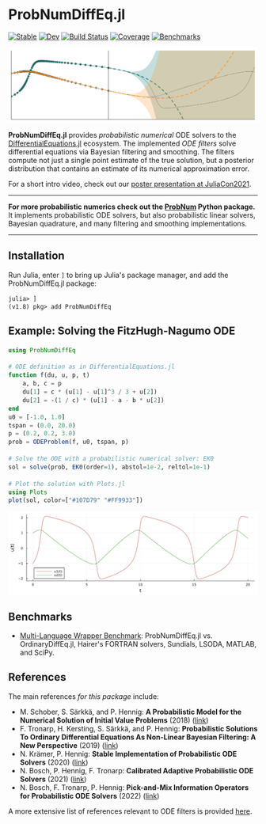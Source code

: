 # ProbNumDiffEq.jl

[![Stable](https://img.shields.io/badge/docs-stable-blue.svg)](https://nathanaelbosch.github.io/ProbNumDiffEq.jl/stable)
[![Dev](https://img.shields.io/badge/docs-dev-blue.svg)](https://nathanaelbosch.github.io/ProbNumDiffEq.jl/dev)
[![Build Status](https://github.com/nathanaelbosch/ProbNumDiffEq.jl/workflows/CI/badge.svg)](https://github.com/nathanaelbosch/ProbNumDiffEq.jl/actions)
[![Coverage](https://codecov.io/gh/nathanaelbosch/ProbNumDiffEq.jl/branch/main/graph/badge.svg?token=eufIemCGXn)](https://codecov.io/gh/nathanaelbosch/ProbNumDiffEq.jl)
[![Benchmarks](http://img.shields.io/badge/benchmarks-ipynb-blueviolet.svg)](./benchmarks/)

<!-- [![Code Style: Blue](https://img.shields.io/badge/code%20style-blue-4495d1.svg)](https://github.com/invenia/BlueStyle) -->
<!-- [![ColPrac: Contributor's Guide on Collaborative Practices for Community Packages](https://img.shields.io/badge/ColPrac-Contributor's%20Guide-blueviolet)](https://github.com/SciML/ColPrac) -->
![Banner](./examples/banner.svg?raw=true)

__ProbNumDiffEq.jl__ provides _probabilistic numerical_ ODE solvers to the
[DifferentialEquations.jl](https://diffeq.sciml.ai/stable/) ecosystem.
The implemented _ODE filters_ solve differential equations via Bayesian filtering and smoothing. The filters compute not just a single point estimate of the true solution, but a posterior distribution that contains an estimate of its numerical approximation error.

For a short intro video, check out our [poster presentation at JuliaCon2021](https://www.youtube.com/watch?v=EMFl6ytP3iQ).

* * *

__For more probabilistic numerics check out the [ProbNum](https://probnum.readthedocs.io/en/latest/) Python package.__
It implements probabilistic ODE solvers, but also probabilistic linear solvers, Bayesian quadrature, and many filtering and smoothing implementations.

* * *

## Installation

Run Julia, enter `]` to bring up Julia's package manager, and add the ProbNumDiffEq.jl package:

```
julia> ]
(v1.8) pkg> add ProbNumDiffEq
```

## Example: Solving the FitzHugh-Nagumo ODE

```julia
using ProbNumDiffEq

# ODE definition as in DifferentialEquations.jl
function f(du, u, p, t)
    a, b, c = p
    du[1] = c * (u[1] - u[1]^3 / 3 + u[2])
    du[2] = -(1 / c) * (u[1] - a - b * u[2])
end
u0 = [-1.0, 1.0]
tspan = (0.0, 20.0)
p = (0.2, 0.2, 3.0)
prob = ODEProblem(f, u0, tspan, p)

# Solve the ODE with a probabilistic numerical solver: EK0
sol = solve(prob, EK0(order=1), abstol=1e-2, reltol=1e-1)

# Plot the solution with Plots.jl
using Plots
plot(sol, color=["#107D79" "#FF9933"])
```

![Fitzhugh-Nagumo Solution](./examples/fitzhughnagumo.svg?raw=true "Fitzhugh-Nagumo Solution")

## Benchmarks

  - [Multi-Language Wrapper Benchmark](./benchmarks/multi-language-wrappers.ipynb):
    ProbNumDiffEq.jl vs. OrdinaryDiffEq.jl, Hairer's FORTRAN solvers, Sundials, LSODA, MATLAB, and SciPy.

## References

The main references _for this package_ include:

  - M. Schober, S. Särkkä, and P. Hennig: **A Probabilistic Model for the Numerical Solution of Initial Value Problems** (2018) ([link](https://link.springer.com/article/10.1007/s11222-017-9798-7))
  - F. Tronarp, H. Kersting, S. Särkkä, and P. Hennig: **Probabilistic Solutions To Ordinary Differential Equations As Non-Linear Bayesian Filtering: A New Perspective** (2019) ([link](https://link.springer.com/article/10.1007/s11222-019-09900-1))
  - N. Krämer, P. Hennig: **Stable Implementation of Probabilistic ODE Solvers** (2020) ([link](https://arxiv.org/abs/2012.10106))
  - N. Bosch, P. Hennig, F. Tronarp: **Calibrated Adaptive Probabilistic ODE Solvers** (2021) ([link](http://proceedings.mlr.press/v130/bosch21a.html))
  - N. Bosch, F. Tronarp, P. Hennig: **Pick-and-Mix Information Operators for Probabilistic ODE Solvers** (2022) ([link](https://arxiv.org/abs/2110.10770))

A more extensive list of references relevant to ODE filters is provided [here](https://nathanaelbosch.github.io/ProbNumDiffEq.jl/stable/#References).
